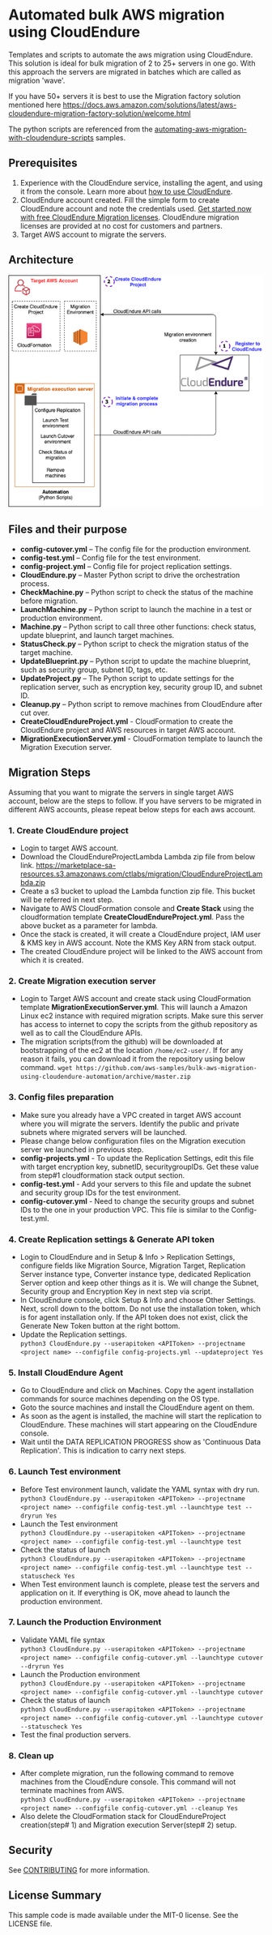 
# Automated bulk AWS migration using CloudEndure 
Templates and scripts to automate the aws migration using CloudEndure.
This solution is ideal for bulk migration of 2 to 25+ servers in one go.
With this approach the servers are migrated in batches which are called as migration 'wave'.

If you have 50+ servers it is best to use the Migration factory solution mentioned here https://docs.aws.amazon.com/solutions/latest/aws-cloudendure-migration-factory-solution/welcome.html

The python scripts are referenced from the [automating-aws-migration-with-cloudendure-scripts](https://github.com/aws-samples/automating-aws-migration-with-cloudendure-scripts) samples. 

## Prerequisites

1. Experience with the CloudEndure service, installing the agent, and using it from the console. Learn more about [how to use CloudEndure](https://docs.cloudendure.com/).
2. CloudEndure account created. Fill the simple form to create CloudEndure account and note the credentials used. [Get started now with free CloudEndure Migration licenses](https://migration-register.cloudendure.com/). CloudEndure migration licenses are provided at no cost for customers and partners.
3. Target AWS account to migrate the servers.

## Architecture
![Architecture diagram](CloudEndure-Migration-Pattern.png "Architecture")

## Files and their purpose

- **config-cutover.yml** – The config file for the production environment.
- **config-test.yml** – Config file for the test environment.
- **config-project.yml** – Config file for project replication settings.
- **CloudEndure.py** – Master Python script to drive the orchestration process.
- **CheckMachine.py** – Python script to check the status of the machine before migration.
- **LaunchMachine.py** – Python script to launch the machine in a test or production environment.
- **Machine.py** – Python script to call three other functions: check status, update blueprint, and launch target machines.
- **StatusCheck.py** – Python script to check the migration status of the target machine.
- **UpdateBlueprint.py** – Python script to update the machine blueprint, such as security group, subnet ID, tags, etc.
- **UpdateProject.py** – The Python script to update settings for the replication server, such as encryption key, security group ID, and subnet ID.
- **Cleanup.py** – Python script to remove machines from CloudEndure after cut over.
- **CreateCloudEndureProject.yml** - CloudFormation to create the CloudEndure project and AWS resources in target AWS account. 
- **MigrationExecutionServer.yml** - CloudFormation template to launch the Migration Execution server.

## Migration Steps

Assuming that you want to migrate the servers in single target AWS account, below are the steps to follow.
If you have servers to be migrated in different AWS accounts, please repeat below steps for each aws account.

### 1. Create CloudEndure project
- Login to target AWS account.
- Download the CloudEndureProjectLambda Lambda zip file from below link. https://marketplace-sa-resources.s3.amazonaws.com/ctlabs/migration/CloudEndureProjectLambda.zip
- Create a s3 bucket to upload the Lambda function zip file. This bucket will be referred in next step.
- Navigate to AWS CloudFormation console and **Create Stack** using the cloudformation template **CreateCloudEndureProject.yml**. Pass the above bucket as a parameter for lambda.
- Once the stack is created, it will create a CloudEndure project, IAM user & KMS key in AWS account. Note the KMS Key ARN from stack output.
- The created CloudEndure project will be linked to the AWS account from which it is created. 

### 2. Create Migration execution server
- Login to Target AWS account and create stack using CloudFormation template **MigrationExecutionServer.yml**. This will launch a Amazon Linux ec2 instance with required migration scripts. Make sure this server has access to internet to copy the 
scripts from the github repository as well as to call the CloudEndure APIs.
- The migration scripts(from the github) will be downloaded at bootstrapping of the ec2 at the location `/home/ec2-user/`. If for any reason it fails, you can download it from the repository using below command.
`wget https://github.com/aws-samples/bulk-aws-migration-using-cloudendure-automation/archive/master.zip` 

### 3. Config files preparation
- Make sure you already have a VPC created in target AWS account where you will migrate the servers. Identify the public and private subnets where migrated servers will be launched.
- Please change below configuration files on the Migration execution server we launched in previous step.
- **config-projects.yml** - To update the Replication Settings, edit this file with target encryption key, subnetID, securitygroupIDs. Get these value from step#1 cloudformation stack output section.
- **config-test.yml** - Add your servers to this file and update the subnet and security group IDs for the test environment.
- **config-cutover.yml** - Need to change the security groups and subnet IDs to the one in your production VPC. This file is similar to the Config-test.yml. 

### 4. Create Replication settings & Generate API token
- Login to CloudEndure and in Setup & Info > Replication Settings, configure fields like Migration Source, Migration Target, Replication Server instance type, Converter instance type, dedicated Replication Server option and keep other things as it is. We will change the Subnet, Security group and Encryption Key in next step via script.
- In CloudEndure console, click Setup & Info and choose Other Settings. Next, scroll down to the bottom. Do not use the installation token, which is for agent installation only. If the API token does not exist, click the Generate New Token button at the right bottom.
- Update the Replication settings. \
`python3 CloudEndure.py --userapitoken <APIToken> --projectname <project name> --configfile config-projects.yml --updateproject Yes`

### 5. Install CloudEndure Agent
- Go to CloudEndure and click on Machines. Copy the agent installation commands for source machines depending on the OS type.
- Goto the source machines and install the CloudEndure agent on them.
- As soon as the agent is installed, the machine will start the replication to CloudEndure. These machines will start appearing on the CloudEndure console.
- Wait until the DATA REPLICATION PROGRESS show as 'Continuous Data Replication'. This is indication to carry next steps.


### 6. Launch Test environment
- Before Test environment launch, validate the YAML syntax with dry run. \
`python3 CloudEndure.py --userapitoken <APIToken> --projectname <project name> --configfile config-test.yml --launchtype test --dryrun Yes`
- Launch the Test environment \
`python3 CloudEndure.py --userapitoken <APIToken> --projectname <project name> --configfile config-test.yml --launchtype test`
- Check the status of launch \
`python3 CloudEndure.py --userapitoken <APIToken> --projectname <project name> --configfile config-test.yml --launchtype test --statuscheck Yes`
- When Test environment launch is complete, please test the servers and application on it. If everything is OK, move ahead to launch the production environment.

### 7. Launch the Production Environment
- Validate YAML file syntax \
`python3 CloudEndure.py --userapitoken <APIToken> --projectname <project name> --configfile config-cutover.yml --launchtype cutover --dryrun Yes`
- Launch the Production environment  \
`python3 CloudEndure.py --userapitoken <APIToken> --projectname <project name> --configfile config-cutover.yml --launchtype cutover`
- Check the status of launch \
`python3 CloudEndure.py --userapitoken <APIToken> --projectname <project name> --configfile config-cutover.yml --launchtype cutover --statuscheck Yes`
- Test the final production servers. 

### 8. Clean up
- After complete migration, run the following command to remove machines from the CloudEndure console. This command will not terminate machines from AWS. \
`python3 CloudEndure.py --userapitoken <APIToken> --projectname <project name> --configfile config-cutover.yml --cleanup Yes`
- Also delete the CloudFormation stack for CloudEndureProject creation(step# 1) and Migration execution Server(step# 2) setup.


## Security

See [CONTRIBUTING](CONTRIBUTING.md#security-issue-notifications) for more information.

## License Summary
This sample code is made available under the MIT-0 license. See the LICENSE file.
